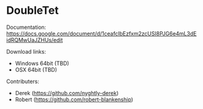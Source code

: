 # DoubleTet

Documentation:
https://docs.google.com/document/d/1ceafcIbEzfxm2zcUSI8PJG6e4mL3dEidRQMwUaJZHUs/edit

Download links:
- Windows 64bit (TBD)
- OSX 64bit (TBD)

Contributers:
- Derek (https://github.com/nyghtly-derek)
- Robert (https://github.com/robert-blankenship)
